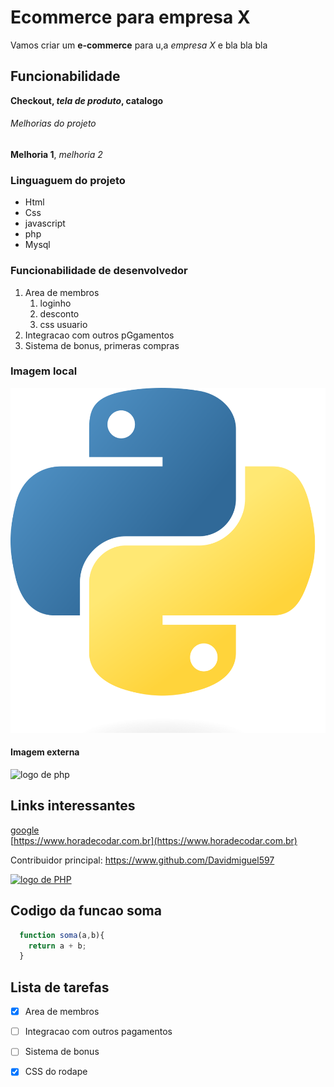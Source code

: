 # Ecommerce para empresa X

Vamos criar um **e-commerce** para u,a *empresa X* e bla bla bla

## Funcionabilidade

**Checkout, _tela de produto_, catalogo**

###### Melhorias do projeto

__Melhoria 1__, _melhoria 2_


### Linguaguem do projeto

* Html
* Css
* javascript
* php
* Mysql

### Funcionabilidade de desenvolvedor

1. Area de membros
   1. loginho
   2. desconto
   3. css usuario
2. Integracao com outros pGgamentos
3. Sistema de bonus, primeras compras

### Imagem local
  ![logo de python](img/Python-logo-notext.svg.png)

#### Imagem externa
  ![logo de php](https://upload.wikimedia.org/wikipedia/commons/thumb/2/27/PHP-logo.svg/711px-PHP-logo.svg.png)

## Links interessantes

[google](https://www.google.com.br)  
[https://www.horadecodar.com.br](https://www.horadecodar.com.br)


Contribuidor principal: https://www.github.com/Davidmiguel597 

[![logo de PHP](https://upload.wikimedia.org/wikipedia/commons/thumb/2/27/PHP-logo.svg/711px-PHP-logo.svg.png)]( https://www.github.com/Davidmiguel597)

 ## Codigo da funcao soma

```Javascript
  function soma(a,b){
    return a + b;
  }
```

## Lista de tarefas

- [x] Area de membros
- [ ] Integracao com outros pagamentos
- [ ] Sistema de bonus
- [x] CSS do rodape



